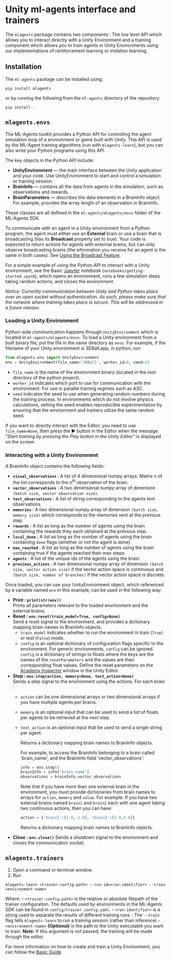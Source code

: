 # Unity ml-agents interface and trainers

The `mlagents` package contains two components : The low level API which allows you to interact directly with a Unity Environment and a training component whcih allows you to train agents in Unity Environments using our implementations of reinforcement learning or imitation learning.

## Installation

The `ml-agents` package can be installed using:

```
pip install mlagents
```

or by running the following from the `ml-agents` directory of the repository:

```
pip install .
```

## `mlagents.envs`
The ML-Agents toolkit provides a Python API for controlling the agent simulation
loop of a environment or game built with Unity. This API is used by the ML-Agent
training algorithms (run with `mlagents-learn`), but you can also write your
Python programs using this API.

The key objects in the Python API include:

- **UnityEnvironment** — the main interface between the Unity application and
  your code. Use UnityEnvironment to start and control a simulation or training
  session.
- **BrainInfo** — contains all the data from agents in the simulation, such as
  observations and rewards.
- **BrainParameters** — describes the data elements in a BrainInfo object. For
  example, provides the array length of an observation in BrainInfo.

These classes are all defined in the `ml-agents/mlagents/envs` folder of
the ML-Agents SDK.

To communicate with an agent in a Unity environment from a Python program, the
agent must either use an **External** brain or use a brain that is broadcasting
(has its **Broadcast** property set to true). Your code is expected to return
actions for agents with external brains, but can only observe broadcasting
brains (the information you receive for an agent is the same in both cases). See
[Using the Broadcast
Feature](../docs/Learning-Environment-Design-Brains.md#using-the-broadcast-feature).

For a simple example of using the Python API to interact with a Unity
environment, see the Basic [Jupyter](../docs/Background-Jupyter.md) notebook
(`notebooks/getting-started.ipynb`), which opens an environment, runs a few
simulation steps taking random actions, and closes the environment.

_Notice: Currently communication between Unity and Python takes place over an
open socket without authentication. As such, please make sure that the network
where training takes place is secure. This will be addressed in a future
release._
### Loading a Unity Environment

Python-side communication happens through `UnityEnvironment` which is located in
`ml-agents/mlagents/envs`. To load a Unity environment from a built binary
file, put the file in the same directory as `envs`. For example, if the filename
of your Unity environment is 3DBall.app, in python, run:

```python
from mlagents.env import UnityEnvironment
env = UnityEnvironment(file_name="3DBall", worker_id=0, seed=1)
```

- `file_name` is the name of the environment binary (located in the root
  directory of the python project).
- `worker_id` indicates which port to use for communication with the
  environment. For use in parallel training regimes such as A3C.
- `seed` indicates the seed to use when generating random numbers during the
  training process. In environments which do not involve physics calculations,
  setting the seed enables reproducible experimentation by ensuring that the
  environment and trainers utilize the same random seed.

If you want to directly interact with the Editor, you need to use
`file_name=None`, then press the :arrow_forward: button in the Editor when the
message _"Start training by pressing the Play button in the Unity Editor"_ is
displayed on the screen

### Interacting with a Unity Environment

A BrainInfo object contains the following fields:

- **`visual_observations`** : A list of 4 dimensional numpy arrays. Matrix n of
  the list corresponds to the n<sup>th</sup> observation of the brain.
- **`vector_observations`** : A two dimensional numpy array of dimension `(batch
  size, vector observation size)`.
- **`text_observations`** : A list of string corresponding to the agents text
  observations.
- **`memories`** : A two dimensional numpy array of dimension `(batch size,
  memory size)` which corresponds to the memories sent at the previous step.
- **`rewards`** : A list as long as the number of agents using the brain
  containing the rewards they each obtained at the previous step.
- **`local_done`** : A list as long as the number of agents using the brain
  containing  `done` flags (whether or not the agent is done).
- **`max_reached`** : A list as long as the number of agents using the brain
  containing true if the agents reached their max steps.
- **`agents`** : A list of the unique ids of the agents using the brain.
- **`previous_actions`** : A two dimensional numpy array of dimension `(batch
  size, vector action size)` if the vector action space is continuous and
  `(batch size, number of branches)` if the vector action space is discrete.

Once loaded, you can use your UnityEnvironment object, which referenced by a
variable named `env` in this example, can be used in the following way:  

- **Print : `print(str(env))`**  
  Prints all parameters relevant to the loaded environment and the external
  brains.  
- **Reset : `env.reset(train_model=True, config=None)`**  
  Send a reset signal to the environment, and provides a dictionary mapping
  brain names to BrainInfo objects.  
  - `train_model` indicates whether to run the environment in train (`True`) or
    test (`False`) mode.
  - `config` is an optional dictionary of configuration flags specific to the
    environment. For generic environments, `config` can be ignored. `config` is
    a dictionary of strings to floats where the keys are the names of the
    `resetParameters` and the values are their corresponding float values.
    Define the reset parameters on the [Academy
    Inspector](../docs/Learning-Environment-Design-Academy.md#academy-properties) window
    in the Unity Editor.
- **Step : `env.step(action, memory=None, text_action=None)`**  
  Sends a step signal to the environment using the actions. For each brain :
  - `action` can be one dimensional arrays or two dimensional arrays if you have
    multiple agents per brains.
  - `memory` is an optional input that can be used to send a list of floats per
    agents to be retrieved at the next step.
  - `text_action` is an optional input that be used to send a single string per
    agent.

    Returns a dictionary mapping brain names to BrainInfo objects.

    For example, to access the BrainInfo belonging to a brain called
    'brain_name', and the BrainInfo field 'vector_observations':
    
    ```python
    info = env.step()
    brainInfo = info['brain_name']
    observations = brainInfo.vector_observations
    ```

    Note that if you have more than one external brain in the environment, you
    must provide dictionaries from brain names to arrays for `action`, `memory`
    and `value`. For example: If you have two external brains named `brain1` and
    `brain2` each with one agent taking two continuous actions, then you can
    have:
    
    ```python
    action = {'brain1':[1.0, 2.0], 'brain2':[3.0,4.0]}
    ```

    Returns a dictionary mapping brain names to BrainInfo objects.  
- **Close : `env.close()`**
  Sends a shutdown signal to the environment and closes the communication
  socket.



## `mlagents.trainers`

1. Open a command or terminal window.
2. Run 

```
mlagents-learn <trainer-config-path> --run-id=<run-identifier> --train <environment-name>
```

   Where:
    - `<trainer-config-path>` is the relative or absolute filepath of the
      trainer configuration. The defaults used by environments in the ML-Agents
      SDK can be found in `config/trainer_config.yaml`.
    - `<run-identifier>` is a string used to separate the results of different
      training runs
    - The `--train` flag tells `mlagents-learn` to run a training session (rather
      than inference)
    - `<environment-name>` __(Optional)__ is the path to the Unity executable you want		to train. __Note:__ If this argument is not passed, the training will be 
       made through the editor.
       
For more information on how to create and train a Unity Environment, you can follow the [Basic Guide](../docs/Basic-Guide.md)




